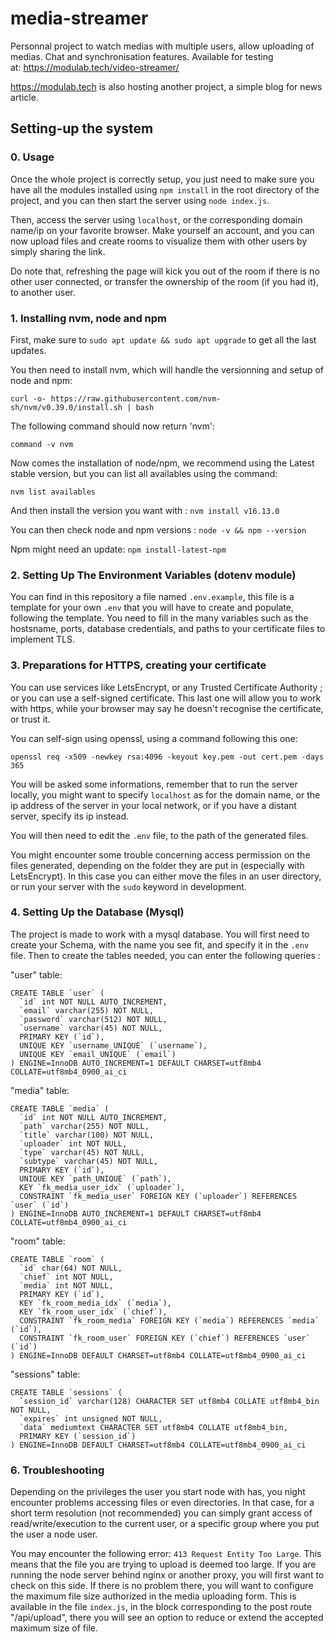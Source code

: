 # media-streamer
Personnal project to watch medias with multiple users, allow uploading of medias. Chat and synchronisation features.
Available for testing at: https://modulab.tech/video-streamer/

https://modulab.tech is also hosting another project, a simple blog for news article.

## Setting-up the system

### 0. Usage

Once the whole project is correctly setup, you just need to make sure you have all the modules installed using ```npm install``` in the root directory of the project, and you can then start the server using ```node index.js```.

Then, access the server using `localhost`, or the corresponding domain name/ip on your favorite browser. Make yourself an account, and you can now upload files and create rooms to visualize them with other users by simply sharing the link.

Do note that, refreshing the page will kick you out of the room if there is no other user connected, or transfer the ownership of the room (if you had it), to another user.

### 1. Installing nvm, node and npm

First, make sure to `sudo apt update && sudo apt upgrade` to get all the last updates.

You then need to install nvm, which will handle the versionning and setup of node and npm:

```curl -o- https://raw.githubusercontent.com/nvm-sh/nvm/v0.39.0/install.sh | bash```

The following command should now return 'nvm': 

`command -v nvm`

Now comes the installation of node/npm, we recommend using the Latest stable version, but you can list all availables using the command: 

`nvm list availables`

And then install the version you want with : `nvm install v16.13.0`

You can then check node and npm versions : `node -v && npm --version`

Npm might need an update: `npm install-latest-npm`

### 2. Setting Up The Environment Variables (dotenv module)

You can find in this repository a file named ```.env.example```, this file is a template for your own ```.env``` that you will have to create and populate, following the template. You need to fill in the many variables such as the hostsname, ports, database credentials, and paths to your certificate files to implement TLS. 

### 3. Preparations for HTTPS, creating your certificate

You can use services like LetsEncrypt, or any Trusted Certificate Authority ; or you can use a self-signed certificate. This last one will allow you to work with https, while your browser may say he doesn't recognise the certificate, or trust it.

You can self-sign using openssl, using a command following this one:

```openssl req -x509 -newkey rsa:4096 -keyout key.pem -out cert.pem -days 365```

You will be asked some informations, remember that to run the server locally, you might want to specify `localhost` as for the domain name, or the ip address of the server in your local network, or if you have a distant server, specify its ip instead.

You will then need to edit the ```.env``` file, to the path of the generated files.

You might encounter some trouble concerning access permission on the files generated, depending on the folder they are put in (especially with LetsEncrypt). In this case you can either move the files in an user directory, or run your server with the ```sudo``` keyword in development.

### 4. Setting Up the Database (Mysql)

The project is made to work with a mysql database. You will first need to create your Schema, with the name you see fit, and specify it in the ```.env``` file.
Then to create the tables needed, you can enter the following queries :

"user" table:
```
CREATE TABLE `user` (
  `id` int NOT NULL AUTO_INCREMENT,
  `email` varchar(255) NOT NULL,
  `password` varchar(512) NOT NULL,
  `username` varchar(45) NOT NULL,
  PRIMARY KEY (`id`),
  UNIQUE KEY `username_UNIQUE` (`username`),
  UNIQUE KEY `email_UNIQUE` (`email`)
) ENGINE=InnoDB AUTO_INCREMENT=1 DEFAULT CHARSET=utf8mb4 COLLATE=utf8mb4_0900_ai_ci
```
"media" table:
```
CREATE TABLE `media` (
  `id` int NOT NULL AUTO_INCREMENT,
  `path` varchar(255) NOT NULL,
  `title` varchar(100) NOT NULL,
  `uploader` int NOT NULL,
  `type` varchar(45) NOT NULL,
  `subtype` varchar(45) NOT NULL,
  PRIMARY KEY (`id`),
  UNIQUE KEY `path_UNIQUE` (`path`),
  KEY `fk_media_user_idx` (`uploader`),
  CONSTRAINT `fk_media_user` FOREIGN KEY (`uploader`) REFERENCES `user` (`id`)
) ENGINE=InnoDB AUTO_INCREMENT=1 DEFAULT CHARSET=utf8mb4 COLLATE=utf8mb4_0900_ai_ci
```
"room" table:
```
CREATE TABLE `room` (
  `id` char(64) NOT NULL,
  `chief` int NOT NULL,
  `media` int NOT NULL,
  PRIMARY KEY (`id`),
  KEY `fk_room_media_idx` (`media`),
  KEY `fk_room_user_idx` (`chief`),
  CONSTRAINT `fk_room_media` FOREIGN KEY (`media`) REFERENCES `media` (`id`),
  CONSTRAINT `fk_room_user` FOREIGN KEY (`chief`) REFERENCES `user` (`id`)
) ENGINE=InnoDB DEFAULT CHARSET=utf8mb4 COLLATE=utf8mb4_0900_ai_ci
```
"sessions" table:
```
CREATE TABLE `sessions` (
  `session_id` varchar(128) CHARACTER SET utf8mb4 COLLATE utf8mb4_bin NOT NULL,
  `expires` int unsigned NOT NULL,
  `data` mediumtext CHARACTER SET utf8mb4 COLLATE utf8mb4_bin,
  PRIMARY KEY (`session_id`)
) ENGINE=InnoDB DEFAULT CHARSET=utf8mb4 COLLATE=utf8mb4_0900_ai_ci
```

### 6. Troubleshooting

Depending on the privileges the user you start node with has, you night encounter problems accessing files or even directories. In that case, for a short term resolution (not recommended) you can simply grant access of read/write/execution to the current user, or a specific group where you put the user a node user.

You may encounter the following error: ```413 Request Entity Too Large```. This means that the file you are trying to upload is deemed too large. 
If you are running the node server behind nginx or another proxy, you will first want to check on this side. If there is no problem there, you will want to configure the maximum file size authorized in the media uploading form. This is available in the file ```index.js```, in the block corresponding to the post route "/api/upload", there you will see an option to reduce or extend the accepted maximum size of file. 
